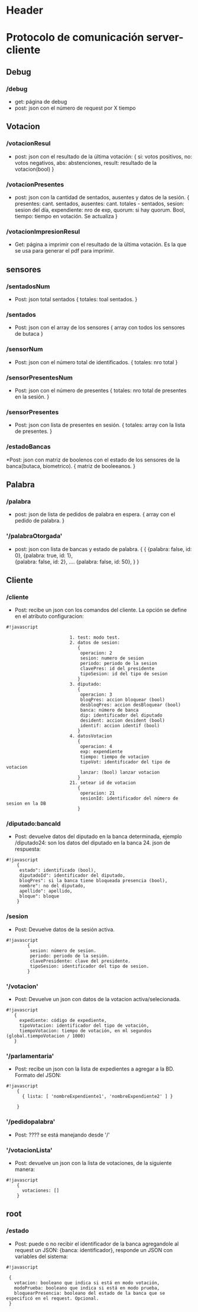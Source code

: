 <!-- TITLE: Clientes Web Server Votacion Recinto -->
<!-- SUBTITLE: A quick summary of Clientes Web Server Votacion Recinto -->

# Header
# Protocolo de comunicación server-cliente #

## Debug ##

### /debug ###
* get: página de debug
* post: json con el número de request por X tiempo

## Votacion ##

### /votacionResul ###
* post: json con el resultado de la última votación:
  {
   si: votos positivos,
   no: votos negativos,
   abs: abstenciones,
   result: resultado de la votacion(bool)
  }
### /votacionPresentes ###
* post: json con la cantidad de sentados, ausentes y datos de la sesión.
  {
   presentes: cant. sentados,
   ausentes: cant. totales - sentados,
   sesion: sesion del día,
   expendiente: nro de exp,
   quorum: si hay quorum. Bool,
   tiempo: tiempo en votación. Se actualiza 
  }
### /votacionImpresionResul ###
* Get: página a imprimir con el resultado de la última votación. Es la que se usa para generar el pdf para imprimir.

## sensores ##

### /sentadosNum ###
* Post: json total sentados
  {
   totales: toal sentados.
  }
### /sentados ###
* Post: json con el array de los sensores
  {
   array con todos los sensores de butaca
  }
### /sensorNum ###
* Post: json con el número total de identificados.
  {
   totales: nro total
  }
### /sensorPresentesNum ###
* Post: json con el número de presentes
  {
   totales: nro total de presentes en la sesión.
  }

### /sensorPresentes ###
* Post: json con lista de presentes en sesión.
  {
   totales: array con la lista de presentes.
  }

### /estadoBancas ###
*Post: json con matriz de boolenos con el estado de los sensores de la banca(butaca, biometrico).
  {
   matriz de booleeanos.
  }

## Palabra ##

### /palabra ###
* post: json de lista de pedidos de palabra en espera.
  {
   array con el pedido de palabra.
  }

### '/palabraOtorgada' ###
* post: json con lista de bancas y estado de palabra.
 {
  {
   {palabra: false, id: 0},
   {palabra: true, id: 1},   
   {palabra: false, id: 2},
       ....
   {palabra: false, id: 50},
  }
 }

## Cliente ##

### /cliente ###
* Post: recibe un json con los comandos del cliente. La opción se define en el atributo configuracion:

```
#!javascript

                        1. test: modo test.
                        2. datos de sesion: 
                           {
                            operacion: 2
                            sesion: numero de sesion
                            periodo: periodo de la sesion
                            clavePres: id del presidente                                       
                            tipoSesion: id del tipo de sesion
                           }
                        3. diputado:
                           {
                            operacion: 3
                            bloqPres: accion bloquear (bool)
                            desbloqPres: accion desBloquear (bool)
                            banca: número de banca
                            dip: identificador del diputado
                            desident: accion desident (bool)                                       
                            identif: accion identif (bool)
                           }
                        4. datosVotacion
                           {
                            operacion: 4
                            exp: expendiente
                            tiempo: tiempo de votacion
                            tipoVot: identificador del tipo de votacion
                            lanzar: (bool) lanzar votacion
                           }
                        21. setear id de votacion
                           {
                            operacion: 21
                            sesionId: identificador del número de sesion en la DB
                           }
```
### /diputado:bancaId ###
* Post: devuelve datos del diputado en la banca determinada, ejemplo /diputado24: son los datos del diputado en la banca 24.
 json de respuesta:

```
#!javascript
    {
     estado": identificado (bool),
     diputadoId": identificador del diputado,
     bloqPres": si la banca tiene bloqueada presencia (bool),
     nombre": no del diputado,
     apellido": apellido,
     bloque": bloque
    }
```

### /sesion ###
* Post: Devuelve datos de la sesión activa.


```
#!javascript
        {
         sesion: número de sesion.
         periodo: periodo de la sesión.
         clavePresidente: clave del presidente.
         tipoSesion: identificador del tipo de sesion.
        }
```

### '/votacion' ###
* Post: Devuelve un json con datos de la votacion activa/selecionada.

```
#!javascript
   { 
     expediente: código de expediente,
     tipoVotacion: identificador del tipo de votación,
     tiempoVotacion: tiempo de votación, en ml segundos (global.tiempoVotacion / 1000)
   }

```

### '/parlamentaria' ###
* Post: recibe un json con la lista de expedientes a agregar a la BD. Formato del JSON:
       
```
#!javascript
    {
      { lista: [ 'nombreExpendiente1', 'nombreExpendiente2' ] }

    }

```

### '/pedidopalabra' ###
* Post: ???? se está manejando desde '/'

### '/votacionLista' ###
* Post: devuelve un json con la lista de votaciones, de la siguiente manera:
       
```
#!javascript
    {
      votaciones: []
    }
```
## root ##

### /estado ###

* Post: puede o no recibir el identificador de la banca agregandole al request un JSON: {banca: identificador}, responde un JSON con variables del sistema:

```
#!javascript

 {
   votacion: booleano que indica si está en modo votación,
   modoPrueba: booleano que indica si está en modo prueba,
   bloquearPresencia: booleano del estado de la banca que se especificó en el request. Opcional.
 }
```
